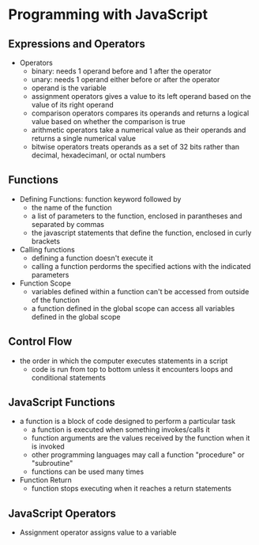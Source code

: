 # Programming with JavaScript
## Expressions and Operators
- Operators
    - binary: needs 1 operand before and 1 after the operator
    - unary: needs 1 operand either before or after the operator
    - operand is the variable
    - assignment operators gives a value to its left operand based on the value of its right operand
    - comparison operators compares its operands and returns a logical value based on whether the comparison is true
    - arithmetic operators take a numerical value as their operands and returns a single numerical value
    - bitwise operators treats operands as a set of 32 bits rather than decimal, hexadecimanl, or octal numbers

## Functions
- Defining Functions: function keyword followed by
    - the name of the function
    - a list of parameters to the function, enclosed in parantheses and separated by commas
    - the javascript statements that define the function, enclosed in curly brackets
- Calling functions
    - defining a function doesn't execute it
    - calling a function perdorms the specified actions with the indicated parameters
- Function Scope
    - variables defined within a function can't be accessed from outside of the function
    - a function defined in the global scope can access all variables defined in the global scope

## Control Flow
- the order in which the computer executes statements in a script
    - code is run from top to bottom unless it encounters loops and conditional statements

## JavaScript Functions
- a function is a block of code designed to perform a particular task
    - a function is executed when something invokes/calls it
    - function arguments are the values received by the function when it is invoked
    - other programming languages may call a function "procedure" or "subroutine"
    - functions can be used many times
- Function Return
    - function stops executing when it reaches a return statements

## JavaScript Operators
- Assignment operator assigns value to a variable

